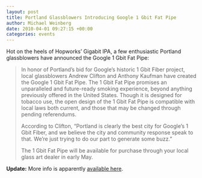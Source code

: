 ```yaml
---
layout: post
title: Portland Glassblowers Introducing Google 1 Gbit Fat Pipe
author: Michael Weinberg
date: 2010-04-01 09:27:15 +00:00
categories: events
---
```

Hot on the heels of Hopworks’ Gigabit IPA, a few enthusiastic Portland glassblowers have announced the Google 1 Gbit Fat Pipe:

> In honor of Portland’s bid for Google’s historic 1 Gbit Fiber project, local glassblowers Andrew Clifton and Anthony Kaufman have created the Google 1 Gbit Fat Pipe. The 1 Gbit Fat Pipe promises an unparalleled and future-ready smoking experience, beyond anything previously offered in the United States. Though it is designed for tobacco use, the open design of the 1 Gbit Fat Pipe is compatible with local laws both current, and those that may be changed through pending referendums.
>
> According to Clifton, “Portland is clearly the best city for Google’s 1 Gbit Fiber, and we believe the city and community response speak to that. We’re just trying to do our part to generate some buzz.”
>
> The 1 Gbit Fat Pipe will be available for purchase through your local glass art dealer in early May.

**Update:** More info is apparently [available here](http://www.google.com/search?q=april+fools+day).
